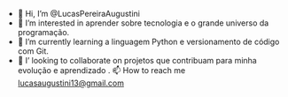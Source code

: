 - 👋 Hi, I’m @LucasPereiraAugustini
- 👀 I’m interested in  aprender sobre tecnologia  e o grande universo da programação.
- 🌱 I’m currently learning  a linguagem  Python  e  versionamento  de código com Git.
- 💞️ I’ looking to collaborate on  projetos que contribuam para  minha evolução e  aprendizado .
 📫 How to reach me lucasaugustini13@gmail.com

<!---
LucasPereiraAugustini/LucasPereiraAugustini is a ✨ special ✨ repository because its `README.md` (this file) appears on your GitHub profile.
You can click the Preview link to take a look at your changes.
--->
